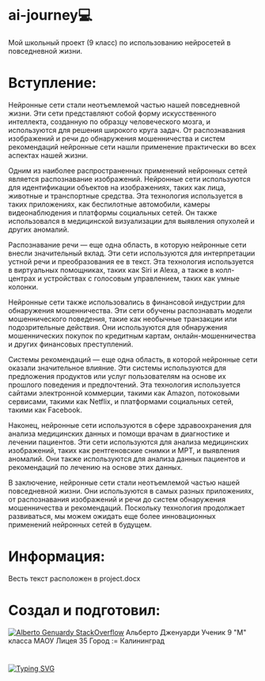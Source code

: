 # ai-journey💻
Мой школьный проект (9 класс) по использованию нейросетей в повседневной жизни.
# Вступление:

Нейронные сети стали неотъемлемой частью нашей повседневной жизни. Эти сети представляют собой форму искусственного интеллекта, созданную по образцу человеческого мозга, и используются для решения широкого круга задач. От распознавания изображений и речи до обнаружения мошенничества и систем рекомендаций нейронные сети нашли применение практически во всех аспектах нашей жизни.

Одним из наиболее распространенных применений нейронных сетей является распознавание изображений. Нейронные сети используются для идентификации объектов на изображениях, таких как лица, животные и транспортные средства. Эта технология используется в таких приложениях, как беспилотные автомобили, камеры видеонаблюдения и платформы социальных сетей. Он также использовался в медицинской визуализации для выявления опухолей и других аномалий.

Распознавание речи — еще одна область, в которую нейронные сети внесли значительный вклад. Эти сети используются для интерпретации устной речи и преобразования ее в текст. Эта технология используется в виртуальных помощниках, таких как Siri и Alexa, а также в колл-центрах и устройствах с голосовым управлением, таких как умные колонки.

Нейронные сети также использовались в финансовой индустрии для обнаружения мошенничества. Эти сети обучены распознавать модели мошеннического поведения, такие как необычные транзакции или подозрительные действия. Они используются для обнаружения мошеннических покупок по кредитным картам, онлайн-мошенничества и других финансовых преступлений.

Системы рекомендаций — еще одна область, в которой нейронные сети оказали значительное влияние. Эти системы используются для предложения продуктов или услуг пользователям на основе их прошлого поведения и предпочтений. Эта технология используется сайтами электронной коммерции, такими как Amazon, потоковыми сервисами, такими как Netflix, и платформами социальных сетей, такими как Facebook.

Наконец, нейронные сети используются в сфере здравоохранения для анализа медицинских данных и помощи врачам в диагностике и лечении пациентов. Эти сети используются для анализа медицинских изображений, таких как рентгеновские снимки и МРТ, и выявления аномалий. Они также используются для анализа данных пациентов и рекомендаций по лечению на основе этих данных.

В заключение, нейронные сети стали неотъемлемой частью нашей повседневной жизни. Они используются в самых разных приложениях, от распознавания изображений и речи до систем обнаружения мошенничества и рекомендаций. Поскольку технология продолжает развиваться, мы можем ожидать еще более инновационных применений нейронных сетей в будущем.

# Информация:
Весть текст расположен в project.docx

# Создал и подготовил:
[![Alberto Genuardy StackOverflow](https://github-readme-stackoverflow.vercel.app/?userID=16636006&theme=dark)](https://stackoverflow.com/users/16636006/alberto-genuardy)
Альберто Дженуарди
Ученик 9 "М" класса
МАОУ Лицея 35
Город := Калининград
#
[![Typing SVG](https://readme-typing-svg.herokuapp.com?color=%2336BCF7&lines=Computer+science+student)](https://git.io/typing-svg)
